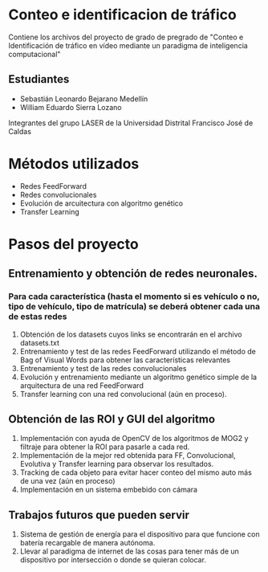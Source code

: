 # Conteo e identificacion de tráfico
Contiene los archivos del proyecto de grado de pregrado de "Conteo e Identificación de tráfico en vídeo mediante un paradigma de inteligencia computacional" 

## Estudiantes
- Sebastián Leonardo Bejarano Medellín
- William Eduardo Sierra Lozano

Integrantes del grupo LASER de la Universidad Distrital Francisco José de Caldas

# Métodos utilizados
- Redes FeedForward
- Redes convolucionales
- Evolución de arcuitectura con algoritmo genético
- Transfer Learning

# Pasos del proyecto

## Entrenamiento y obtención de redes neuronales.
### Para cada característica (hasta el momento si es vehículo o no, tipo de vehículo, tipo de matrícula) se deberá obtener cada una de estas redes
1. Obtención de los datasets cuyos links se encontrarán en el archivo datasets.txt
2. Entrenamiento y test de las redes FeedForward utilizando el método de Bag of Visual Words para obtener las características relevantes
3. Entrenamiento y test de las redes convolucionales
4. Evolución y entrenamiento mediante un algoritmo genético simple de la arquitectura de una red FeedForward
5. Transfer learning con una red convolucional (aún en proceso).

## Obtención de las ROI y GUI del algoritmo
1. Implementación con ayuda de OpenCV de los algoritmos de MOG2 y filtraje para obtener la ROI para pasarle a cada red.
2. Implementación de la mejor red obtenida para FF, Convolucional, Evolutiva y Transfer learning para observar los resultados.
3. Tracking de cada objeto para evitar hacer conteo del mismo auto más de una vez (aún en proceso)
4. Implementación en un sistema embebido con cámara

## Trabajos futuros que pueden servir
1. Sistema de gestión de energía para el dispositivo para que funcione con batería recargable de manera autónoma.
2. Llevar al paradigma de internet de las cosas para tener más de un dispositivo por intersección o donde se quieran colocar.
